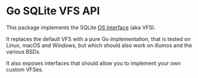 # Go SQLite VFS API

This package implements the SQLite [OS Interface](https://www.sqlite.org/vfs.html) (aka VFS).

It replaces the default VFS with a pure Go implementation,
that is tested on Linux, macOS and Windows,
but which should also work on illumos and the various BSDs.

It also exposes interfaces that should allow you to implement your own custom VFSes.